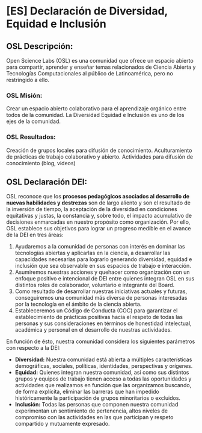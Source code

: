# [ES] Declaración de Diversidad, Equidad e Inclusión

## OSL Descripción:
Open Science Labs (OSL) es una comunidad que ofrece un espacio abierto para compartir, aprender y enseñar temas relacionados de Ciencia Abierta y Tecnologías Computacionales al público de Latinoamérica, pero no restringido a ello. 

### OSL Misión: 
Crear un espacio abierto colaborativo para el aprendizaje orgánico entre todos de la comunidad.
La Diversidad Equidad e Inclusión es uno de los ejes de la comunidad.

### OSL Resultados:
Creación de grupos locales para difusión de conocimiento.
Aculturamiento de prácticas de trabajo colaborativo y abierto.
Actividades para difusión de conocimiento (blog, videos)

## OSL Declaración DEI:

OSL reconoce que los **procesos pedagógicos asociados al desarrollo de nuevas habilidades y destrezas** son de largo aliento y son el resultado de la inversión de tiempo, la aceptación de la diversidad en condiciones equitativas y justas, la constancia y, sobre todo, el impacto acumulativo de decisiones enmarcadas en nuestro propósito como organización. Por ello, OSL establece sus objetivos para lograr un progreso medible en el avance de la DEI en tres áreas:

1. Ayudaremos a la comunidad de personas con interés en dominar las tecnologías abiertas y aplicarlas en la ciencia, a desarrollar las capacidades necesarias para lograrlo generando diversidad, equidad e inclusión que sea observable en sus espacios de trabajo e interacción.
2. Asumiremos nuestras acciones y quehacer como organización con un enfoque positivo e intencional de DEI entre quienes integran OSL en sus distintos roles de colaborador, voluntario e integrante del Board.
3. Como resultado de desarrollar nuestras iniciativas actuales y futuras, conseguiremos una comunidad más diversa de personas interesadas por la tecnología en el ámbito de la ciencia abierta.
4. Estableceremos un Código de Conducta (COC) para garantizar el establecimiento de prácticas positivas hacia el respeto de todas las personas y sus consideraciones en términos de honestidad intelectual, académica y personal en el desarrollo de nuestras actividades.

En función de ésto, nuestra comunidad considera los siguientes parámetros con respecto a la DEI:

* **Diversidad:** Nuestra comunidad está abierta a múltiples características demográficas, sociales, políticas, identidades, perspectivas y orígenes.
* **Equidad:** Quienes integran nuestra comunidad, así como sus distintos grupos y equipos de trabajo tienen acceso a todas las oportunidades y actividades que realizamos en función que las organizamos buscando, de forma explícita, eliminar las barreras que han impedido históricamente la participación de grupos minoritarios o excluidos.
* **Inclusión:** Todas las personas que componen nuestra comunidad experimentan un sentimiento de pertenencia, altos niveles de compromiso con las actividades en las que participan y respeto compartido y mutuamente expresado.
